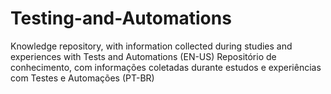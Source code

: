 # Testing-and-Automations
Knowledge repository, with information collected during studies and experiences with Tests and Automations (EN-US)
Repositório de conhecimento, com informações coletadas durante estudos e experiências com Testes e Automações (PT-BR)
